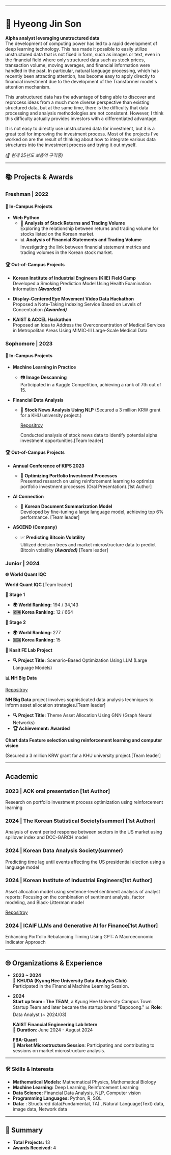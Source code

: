 
---

# 🌟 Hyeong Jin Son

**Alpha analyst leveraging unstructured data**  
The development of computing power has led to a rapid development of deep learning technology. This has made it possible to easily utilize unstructured data that is not fixed in form, such as images or text, even in the financial field where only structured data such as stock prices, transaction volume, moving averages, and financial information were handled in the past. In particular, natural language processing, which has recently been attracting attention, has become easy to apply directly to financial investment due to the development of the Transformer model's attention mechanism.

This unstructured data has the advantage of being able to discover and reprocess ideas from a much more diverse perspective than existing structured data, but at the same time, there is the difficulty that data processing and analysis methodologies are not consistent. However, I think this difficulty actually provides investors with a differentiated advantage.

It is not easy to directly use unstructured data for investment, but it is a great tool for improving the investment process. Most of the projects I've worked on are the result of thinking about how to integrate various data structures into the investment process and trying it out myself.

*(📌 현재 25년도 보충역 구직중)*

---

## 📚 Projects & Awards

### Freshman | 2022

#### 📌 In-Campus Projects
- **Web Python**
  - 🧐 **Analysis of Stock Returns and Trading Volume**  
    Exploring the relationship between returns and trading volume for stocks listed on the Korean market.
  - 📊 **Analysis of Financial Statements and Trading Volume**  
    Investigating the link between financial statement metrics and trading volumes in the Korean stock market.

#### 🏆 Out-of-Campus Projects
- **Korean Institute of Industrial Engineers (KIIE) Field Camp**  
  Developed a Smoking Prediction Model Using Health Examination Information ***(Awarded)***

- **Display-Centered Eye Movement Video Data Hackathon**  
  Proposed a Note-Taking Indexing Service Based on Levels of Concentration ***(Awarded)***

- **KAIST & ACCEL Hackathon**  
  Proposed an Idea to Address the Overconcentration of Medical Services in Metropolitan Areas Using MIMIC-III Large-Scale Medical Data

### Sophomore | 2023

#### 📌 In-Campus Projects
- **Machine Learning in Practice**  
  - 📷 **Image Descanning**  
    Participated in a Kaggle Competition, achieving a rank of 7th out of 15.

- **Financial Data Analysis**  
  - 📰 **Stock News Analysis Using NLP** (Secured a 3 million KRW grant for a KHU university project.)
    
    [Repositroy](https://github.com/Fromson99/sentiment-real-score)
    
    Conducted analysis of stock news data to identify potential alpha investment opportunities.[Team leader]

#### 🏆 Out-of-Campus Projects
- **Annual Conference of KIPS 2023**  
  - 🧠 **Optimizing Portfolio Investment Processes**  
    Presented research on using reinforcement learning to optimize portfolio investment processes (Oral Presentation).[1st Author]

- **AI Connection**  
  - 📝 **Korean Document Summarization Model**  
    Developed by fine-tuning a large language model, achieving top 6% performance. [Team leader]

- **ASCEND (Company)**  
  - 📈 **Predicting Bitcoin Volatility**  
    Utilized decision trees and market microstructure data to predict Bitcoin volatility ***(Awarded)*** [Team leader]

### Junior | 2024

**🌐 World Quant IQC**

**World Quant IQC** [Team leader]

**🥇 Stage 1**
- **🌍 World Ranking:** 194 / 34,143
- **🇰🇷 Korea Ranking:** 12 / 664

**🥈 Stage 2**
- **🌍 World Ranking:** 277
- **🇰🇷 Korea Ranking:** 15

**🤖 Kasit FE Lab Project**

- **🔍 Project Title:** Scenario-Based Optimization Using LLM (Large Language Models)

**📊 NH Big Data**

[Repositroy](https://github.com/Fromson99/GNN_portfolio_allocation)

**NH Big Data** project involves sophisticated data analysis techniques to inform asset allocation strategies.[Team leader]

- **🔍 Project Title:** Theme Asset Allocation Using GNN (Graph Neural Networks)
- **🏆 Achievement:** **Awarded** 

**Chart data Feature selection using reinforcement learning and computer vision**

  (Secured a 3 million KRW grant for a KHU university project.[Team leader]


---
## Academic

### 2023 | ACK oral presentation [1st Author]
  Research on portfolio investment process optimization using reinforcement learning
  
### 2024 | The Korean Statistical Society(summer) [1st Author]
  Analysis of event period response between sectors in the US market using spillover index and DCC-GARCH model
  
### 2024 | Korean Data Analysis Society(summer)
  Predicting time lag until events affecting the US presidential election using a language model

### 2024 | Korean Institute of Industrial Engineers[1st Author]
  Asset allocation model using sentence-level sentiment analysis of analyst reports: Focusing on the combination of sentiment analysis, factor modeling, and Black-Litterman model
  
 [Repositroy](https://github.com/Fromson99/sentiment_black_litterman_model)
### 2024 | ICAIF LLMs and Generative AI for Finance[1st Author]
  Enhancing Portfolio Rebalancing Timing Using GPT: A Macroeconomic Indicator Approach

---

## 🌐 Organizations & Experience

- **2023 ~ 2024**  
  🧮 **KHUDA (Kyung Hee University Data Analysis Club)**  
  Participated in the Financial Machine Learning Session.

- **2024**  
  **Start up team : The TEAM**, a Kyung Hee University Campus Town Startup Team and later became the startup brand "Bapcoong."
  📊 **Role**: Data Analyst (~ 2024/03)

  **KAIST Financial Engineering Lab Intern**  
  🏢 **Duration**: June 2024 - August 2024

  **FBA-Quant**  
  🏦 **Market Microstructure Session**: Participating and contributing to sessions on market microstructure analysis.
---

### 🛠️ Skills & Interests

- **Mathematical Models:** Mathematical Physics, Mathematical Biology  
- **Machine Learning:** Deep Learning, Reinforcement Learning  
- **Data Science:** Financial Data Analysis, NLP, Computer vision  
- **Programming Languages:** Python, R, SQL
- **Data:** : Structured data(Fundamental, TA) , Natural Language(Text) data, image data, Network data

---


## 🔖 Summary

- **Total Projects:** 13  
- **Awards Received:** 4  

